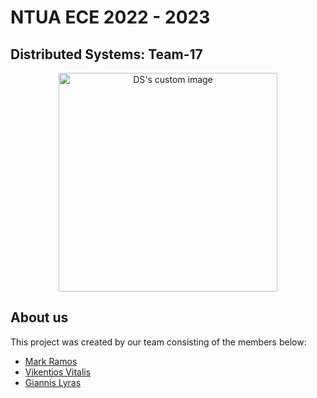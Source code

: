 # NTUA ECE 2022 - 2023
## Distributed Systems: Team-17

<p align="center">
  <img src="" alt="DS's custom image" width="350" />
</p>

## About us

This project was created by our team consisting of the members below:

- [Mark Ramos](https://github.com/)
- [Vikentios Vitalis](https://github.com/VikentiosVitalis)
- [Giannis Lyras](https://github.com/ioannislyras98)
